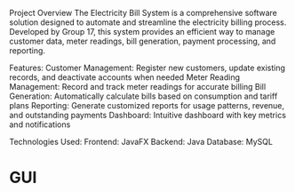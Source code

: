 Project Overview
The Electricity Bill System is a comprehensive software solution designed to automate and streamline the electricity billing process. Developed by Group 17, this system provides an efficient way to manage customer data, meter readings, bill generation, payment processing, and reporting.


Features:
  Customer Management: Register new customers, update existing records, and deactivate accounts when needed
  Meter Reading Management: Record and track meter readings for accurate billing
  Bill Generation: Automatically calculate bills based on consumption and tariff plans
  Reporting: Generate customized reports for usage patterns, revenue, and outstanding payments
  Dashboard: Intuitive dashboard with key metrics and notifications


Technologies Used:
  Frontend: JavaFX
  Backend: Java
  Database: MySQL


<h1> GUI </h1>

